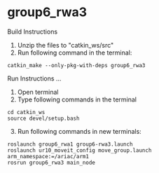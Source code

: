 # group6_rwa3
Build Instructions
1. Unzip the files to "catkin_ws/src"
2. Run following command in the terminal:
 ```
catkin_make --only-pkg-with-deps group6_rwa3
 ```
 Run Instructions
...
1. Open terminal 
2. Type following commands in the terminal
 ```
cd catkin_ws 
source devel/setup.bash
 ```

3. Run following commands in new terminals:
 ```
roslaunch group6_rwa1 group6-rwa3.launch
roslaunch ur10_moveit_config move_group.launch arm_namespace:=/ariac/arm1
rosrun group6_rwa3 main_node
```
